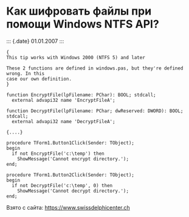 Как шифровать файлы при помощи Windows NTFS API?
================================================

::: {.date}
01.01.2007
:::

    {
    This tip works with Windows 2000 (NTFS 5) and later
     
    These 2 functions are defined in windows.pas, but they're defined wrong. In this
    case our own definition.
    }
     
    function EncryptFile(lpFilename: PChar): BOOL; stdcall;
      external advapi32 name 'EncryptFileA';
     
    function DecryptFile(lpFilename: PChar; dwReserved: DWORD): BOOL; stdcall;
      external advapi32 name 'DecryptFileA';
     
    {....}
     
    procedure TForm1.Button1Click(Sender: TObject);
    begin
      if not EncryptFile('c:\temp') then
        ShowMessage('Cannot encrypt directory.');
    end;
     
    procedure TForm1.Button2Click(Sender: TObject);
    begin
      if not DecryptFile('c:\temp', 0) then
        ShowMessage('Cannot decrypt directory.');
    end;

Взято с сайта: <https://www.swissdelphicenter.ch>
